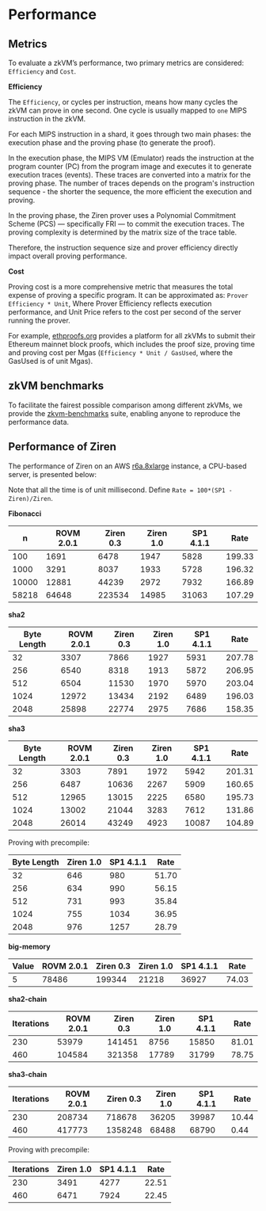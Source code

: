 # Performance

## Metrics
To evaluate a zkVM’s performance, two primary metrics are considered: `Efficiency` and `Cost`.

**Efficiency** 

The `Efficiency`, or cycles per instruction, means how many cycles the zkVM can prove in one second. One cycle is usually mapped to `one` MIPS instruction in the zkVM. 

For each MIPS instruction in a shard, it goes through two main phases: the execution phase and the proving phase (to generate the proof). 

In the execution phase, the MIPS VM (Emulator) reads the instruction at the program counter (PC) from the program image and executes it to generate execution traces (events). These traces are converted into a matrix for the proving phase. The number of traces depends on the program's instruction sequence - the shorter the sequence, the more efficient the execution and proving.

In the proving phase, the Ziren prover uses a Polynomial Commitment Scheme (PCS) — specifically FRI — to commit the execution traces. The proving complexity is determined by the matrix size of the trace table.

Therefore, the instruction sequence size and prover efficiency directly impact overall proving performance.

**Cost**

Proving cost is a more comprehensive metric that measures the total expense of proving a specific program. It can be approximated as: `Prover Efficiency * Unit`, Where Prover Efficiency reflects execution performance, and Unit Price refers to the cost per second of the server running the prover. 

For example, [ethproofs.org](https://ethproofs.org/) provides a platform for all zkVMs to submit their Ethereum mainnet block proofs, which includes the proof size, proving time and proving cost per Mgas (`Efficiency * Unit / GasUsed`, where the GasUsed is of unit Mgas).


## zkVM benchmarks

To facilitate the fairest possible comparison among different zkVMs, we provide the [zkvm-benchmarks](https://github.com/ProjectZKM/zkvm-benchmarks)  suite, enabling anyone to reproduce the performance data.


## Performance of Ziren

The performance of Ziren on an AWS [r6a.8xlarge](https://instances.vantage.sh/aws/ec2/r6a.8xlarge) instance, a CPU-based server, is presented below:

Note that all the time is of unit millisecond. Define `Rate = 100*(SP1 - Ziren)/Ziren`. 


**Fibonacci**

| n      | ROVM 2.0.1 | Ziren 0.3 | Ziren 1.0 | SP1 4.1.1 | Rate  |
|--------|-------------|--------|--------|-----------|--------|
| 100    | 1691        | 6478   | 1947   | 5828      | 199.33 |
| 1000   | 3291        | 8037   | 1933   | 5728      | 196.32 |
| 10000  | 12881       | 44239  | 2972   | 7932      | 166.89 |
| 58218  | 64648       | 223534 | 14985  | 31063     | 107.29 |

**sha2**

| Byte Length | ROVM 2.0.1 | Ziren 0.3 | Ziren 1.0 | SP1 4.1.1 | Rate  |
|-------------|-------------|--------|--------|-----------|--------|
| 32          | 3307        | 7866   | 1927   | 5931      | 207.78 |
| 256         | 6540        | 8318   | 1913   | 5872      | 206.95 |
| 512         | 6504        | 11530  | 1970   | 5970      | 203.04 |
| 1024        | 12972       | 13434  | 2192   | 6489      | 196.03 |
| 2048        | 25898       | 22774  | 2975   | 7686      | 158.35 |

**sha3**

| Byte Length | ROVM 2.0.1 | Ziren 0.3 | Ziren 1.0 | SP1 4.1.1 | Rate  |
|-------------|-------------|--------|--------|-----------|--------|
| 32          | 3303        | 7891   | 1972   | 5942      | 201.31 |
| 256         | 6487        | 10636  | 2267   | 5909      | 160.65 |
| 512         | 12965       | 13015  | 2225   | 6580      | 195.73 |
| 1024        | 13002       | 21044  | 3283   | 7612      | 131.86 |
| 2048        | 26014       | 43249  | 4923   | 10087     | 104.89 |

Proving with precompile:

| Byte Length | Ziren 1.0 | SP1 4.1.1 | Rate  |
|-------------|--------|-----------|-------|
| 32          | 646    | 980       | 51.70 |
| 256         | 634    | 990       | 56.15 |
| 512         | 731    | 993       | 35.84 |
| 1024        | 755    | 1034      | 36.95 |
| 2048        | 976    | 1257      | 28.79 |

**big-memory**

| Value | ROVM 2.0.1 | Ziren 0.3 | Ziren 1.0 | SP1 4.1.1 | Rate  |
|-------|-------------|---------|--------|-----------|-------|
| 5     | 78486       | 199344  | 21218  | 36927     | 74.03 |

**sha2-chain**

| Iterations | ROVM 2.0.1 | Ziren 0.3 | Ziren 1.0 | SP1 4.1.1 | Rate  |
|------------|-------------|---------|--------|-----------|-------|
| 230        | 53979       | 141451  | 8756   | 15850     | 81.01 |
| 460        | 104584      | 321358  | 17789  | 31799     | 78.75 |

**sha3-chain**

| Iterations | ROVM 2.0.1 | Ziren 0.3 | Ziren 1.0 | SP1 4.1.1 | Rate  |
|------------|-------------|----------|--------|-----------|-------|
| 230        | 208734      | 718678   | 36205  | 39987     | 10.44 |
| 460        | 417773      | 1358248  | 68488  | 68790     | 0.44  |

Proving with precompile:

| Iterations | Ziren 1.0 | SP1 4.1.1 | Rate  |
|------------|----------|-----------|-------|
| 230        | 3491     | 4277      | 22.51 |
| 460        | 6471     | 7924      | 22.45 |
